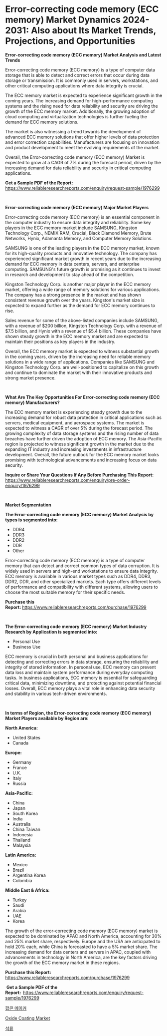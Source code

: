 <p><h1>Error-correcting code memory (ECC memory) Market Dynamics 2024-2031: Also about Its Market Trends, Projections, and Opportunities</h1></p><p><strong>Error-correcting code memory (ECC memory) Market Analysis and Latest Trends</strong></p>
<p><p>Error-correcting code memory (ECC memory) is a type of computer data storage that is able to detect and correct errors that occur during data storage or transmission. It is commonly used in servers, workstations, and other critical computing applications where data integrity is crucial. </p><p>The ECC memory market is expected to experience significant growth in the coming years. The increasing demand for high-performance computing systems and the rising need for data reliability and security are driving the growth of the ECC memory market. Additionally, the growing adoption of cloud computing and virtualization technologies is further fueling the demand for ECC memory solutions.</p><p>The market is also witnessing a trend towards the development of advanced ECC memory solutions that offer higher levels of data protection and error correction capabilities. Manufacturers are focusing on innovation and product development to meet the evolving requirements of the market.</p><p>Overall, the Error-correcting code memory (ECC memory) Market is expected to grow at a CAGR of 7% during the forecast period, driven by the increasing demand for data reliability and security in critical computing applications.</p></p>
<p><strong>Get a Sample PDF of the Report:&nbsp;</strong> <a href="https://www.reliableresearchreports.com/enquiry/request-sample/1976299">https://www.reliableresearchreports.com/enquiry/request-sample/1976299</a></p>
<p>&nbsp;</p>
<p><strong>Error-correcting code memory (ECC memory) Major Market Players</strong></p>
<p><p>Error-correcting code memory (ECC memory) is an essential component in the computer industry to ensure data integrity and reliability. Some key players in the ECC memory market include SAMSUNG, Kingston Technology Corp., NEMIX RAM, Crucial, Black Diamond Memory, Brute Networks, Hynix, Adamanta Memory, and Computer Memory Solutions.</p><p>SAMSUNG is one of the leading players in the ECC memory market, known for its high-quality products and innovative technology. The company has experienced significant market growth in recent years due to the increasing demand for ECC memory in data centers, servers, and enterprise computing. SAMSUNG's future growth is promising as it continues to invest in research and development to stay ahead of the competition.</p><p>Kingston Technology Corp. is another major player in the ECC memory market, offering a wide range of memory solutions for various applications. The company has a strong presence in the market and has shown consistent revenue growth over the years. Kingston's market size is expected to expand further as the demand for ECC memory continues to rise.</p><p>Sales revenue for some of the above-listed companies include SAMSUNG, with a revenue of $200 billion, Kingston Technology Corp. with a revenue of $7.5 billion, and Hynix with a revenue of $5.4 billion. These companies have shown steady growth in the ECC memory market and are expected to maintain their positions as key players in the industry.</p><p>Overall, the ECC memory market is expected to witness substantial growth in the coming years, driven by the increasing need for reliable memory solutions in a wide range of applications. Companies like SAMSUNG and Kingston Technology Corp. are well-positioned to capitalize on this growth and continue to dominate the market with their innovative products and strong market presence.</p></p>
<p>&nbsp;</p>
<p><strong>What Are The Key Opportunities For Error-correcting code memory (ECC memory) Manufacturers?</strong></p>
<p><p>The ECC memory market is experiencing steady growth due to the increasing demand for robust data protection in critical applications such as servers, medical equipment, and aerospace systems. The market is expected to witness a CAGR of over 5% during the forecast period. The growing complexity of data storage systems and the rising number of data breaches have further driven the adoption of ECC memory. The Asia-Pacific region is projected to witness significant growth in the market due to the expanding IT industry and increasing investments in infrastructure development. Overall, the future outlook for the ECC memory market looks promising with technological advancements and increasing focus on data security.</p></p>
<p><strong>Inquire or Share Your Questions If Any Before Purchasing This Report:</strong> <a href="https://www.reliableresearchreports.com/enquiry/pre-order-enquiry/1976299">https://www.reliableresearchreports.com/enquiry/pre-order-enquiry/1976299</a></p>
<p>&nbsp;</p>
<p><strong>Market Segmentation</strong></p>
<p><strong>The Error-correcting code memory (ECC memory) Market Analysis by types is segmented into:</strong></p>
<p><ul><li>DDR4</li><li>DDR3</li><li>DDR2</li><li>DDR</li><li>Other</li></ul></p>
<p><p>Error-correcting code memory (ECC memory) is a type of computer memory that can detect and correct common types of data corruption. It is widely used in servers and high-end workstations to ensure data integrity. ECC memory is available in various market types such as DDR4, DDR3, DDR2, DDR, and other specialized markets. Each type offers different levels of performance and compatibility with different systems, allowing users to choose the most suitable memory for their specific needs.</p></p>
<p><strong>Purchase this Report:&nbsp;</strong><a href="https://www.reliableresearchreports.com/purchase/1976299">https://www.reliableresearchreports.com/purchase/1976299</a></p>
<p>&nbsp;</p>
<p><strong>The Error-correcting code memory (ECC memory) Market Industry Research by Application is segmented into:</strong></p>
<p><ul><li>Personal Use</li><li>Business Use</li></ul></p>
<p><p>ECC memory is crucial in both personal and business applications for detecting and correcting errors in data storage, ensuring the reliability and integrity of stored information. In personal use, ECC memory can prevent data loss and maintain system performance during everyday computing tasks. In business applications, ECC memory is essential for safeguarding critical data, minimizing downtime, and protecting against potential financial losses. Overall, ECC memory plays a vital role in enhancing data security and stability in various tech-driven environments.</p></p>
<p>&nbsp;</p>
<p><strong>In terms of Region, the Error-correcting code memory (ECC memory) Market Players available by Region are:</strong></p>
<p>
    <p> <strong> North America: </strong>
        <ul>
            <li>United States</li>
            <li>Canada</li>
        </ul>
        </p> 
    <p> <strong> Europe: </strong>
        <ul>
            <li>Germany</li>
            <li>France</li>
            <li>U.K.</li>
            <li>Italy</li>
            <li>Russia</li>
        </ul>
        </p> 
    <p> <strong> Asia-Pacific: </strong>
        <ul>
            <li>China</li>
            <li>Japan</li>
            <li>South Korea</li>
            <li>India</li>
            <li>Australia</li>
            <li>China Taiwan</li>
            <li>Indonesia</li>
            <li>Thailand</li>
            <li>Malaysia</li>
        </ul>
        </p> 
    <p> <strong> Latin America: </strong>
        <ul>
            <li>Mexico</li>
            <li>Brazil</li>
            <li>Argentina Korea</li>
            <li>Colombia</li>
        </ul>
        </p> 
    <p> <strong> Middle East & Africa: </strong>
        <ul>
            <li>Turkey</li>
            <li>Saudi</li>
            <li>Arabia</li>
            <li>UAE</li>
            <li>Korea</li>
        </ul>
    </p>
    </p>
<p><p>The growth of the error-correcting code memory (ECC memory) market is expected to be dominated by APAC and North America, accounting for 30% and 25% market share, respectively. Europe and the USA are anticipated to hold 20% each, while China is forecasted to have a 5% market share. The increasing demand for data centers and servers in APAC, coupled with advancements in technology in North America, are the key factors driving the growth of the ECC memory market in these regions.</p></p>
<p><strong>Purchase this Report: </strong><a href="https://www.reliableresearchreports.com/purchase/1976299">https://www.reliableresearchreports.com/purchase/1976299</a></p>
<p>&nbsp;<strong>Get a Sample PDF of the Report:&nbsp;&nbsp;</strong><a href="https://www.reliableresearchreports.com/enquiry/request-sample/1976299">https://www.reliableresearchreports.com/enquiry/request-sample/1976299</a></p>
<p><strong></strong></p>
<p><p><a href="https://medium.com/@everettilkinson56562023/%ED%8C%9D%EC%BD%98-%EC%A0%9C%EC%A1%B0%EA%B8%B0-%EC%8B%9C%EC%9E%A5-%EC%A1%B0%EC%82%AC-%EB%B3%B4%EA%B3%A0%EC%84%9C-%EA%B7%B8-%EC%97%AD%EC%82%AC-%EB%B0%8F-2031%EB%85%84%EA%B9%8C%EC%A7%80%EC%9D%98-%EC%98%88%EC%B8%A1-62f3227d6194">팝콘 메이커</a></p><p><a href="https://five-trouble-98a.notion.site/Oxide-Coating-Market-Size-Growth-Outlook-from-2024-to-2031-projecting-at-Market-s-Trends-Analysis--de6e74110f06476b97e8843439ae1ab9">Oxide Coating Market</a></p><p><a href="https://medium.com/@leatharoan20231/%EC%84%9D%EB%A5%98-%EC%8B%9C%EC%9E%A5-%EC%A2%85%EB%A5%98-%EC%9D%91%EC%9A%A9-%EB%B0%8F-%EC%A7%80%EB%A6%AC%EC%97%90-%EB%8C%80%ED%95%9C-%ED%8F%AC%EA%B4%84%EC%A0%81-%ED%8F%89%EA%B0%80-4f18b0aebf3e">석류</a></p></p>